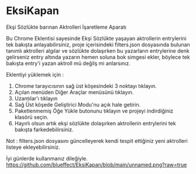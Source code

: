 # EksiKapan
Ekşi Sözlükte barınan Aktrolleri İşaretleme Aparatı

Bu Chrome Eklentisi sayesinde Ekşi Sözlükte yaşayan aktrollerin entrylerini tek bakışta anlayabilirsiniz, proje içerisindeki filters.json dosyasında bulunan tanımlı aktrolleri algılar ve sözlükte dolaşırken bu yazarların entrylerine denk gelirseniz entry altında yazarın hemen soluna bok simgesi ekler, böylece tek bakışta entry'i yazan aktroll mü değilş mi anlarsınız.

Eklentiyi yüklemek için : 
1. Chrome tarayıcısının sağ üst köşesindeki 3 noktayı tıklayın.
2. Açılan menüden Diğer Araçlar menüsünü tıklayın.
3. Uzantılar'ı tıklayın
4. Sağ Üst köşede Geliştirici Modu'nu açık hale getirin.
5. Paketlenmemiş Öğe Yükle butonunu tıklayın ve projeyi indirdiğiniz klasörü seçin.
6. Hayırlı olsun artık ekşi sözlükte dolaşırken aktrollerin entrylerini tek bakışta farkedebilirsiniz.


Not : filters.json dosyasını güncelleyerek kendi tespit ettiğiniz yeni aktrolleri listeye ekleyebilirsiniz.


İyi günlerde kullanmanız dileğiyle.
https://github.com/blueffect/EksiKapan/blob/main/unnamed.png?raw=true
